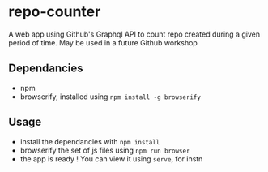 # repo-counter #
A web app using Github's Graphql API to count repo created during a given period of time. May be used in a future Github workshop

## Dependancies ##
* npm
* browserify, installed using `npm install -g browserify`

## Usage ##
* install the dependancies with `npm install`
* browserify the set of js files using `npm run browser`
* the app is ready ! You can view it using `serve`, for instn
